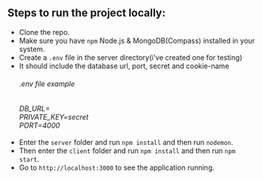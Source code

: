 ## Steps to run the project locally:

- Clone the repo.
- Make sure you have `npm` Node.js & MongoDB(Compass) installed in your system.
- Create a `.env` file in the server directory(i've created one for testing)
- It should include the database url, port, secret and cookie-name
  ###### .env file example
  _DB_URL=_<br/>
  _PRIVATE_KEY=secret_<br/>
  _PORT=4000_<br/>
  <br/>
- Enter the `server` folder and run `npm install` and then run `nodemon`.
- Then enter the `client` folder and run `npm install` and then run `npm start`.
- Go to `http://localhost:3000` to see the application running.
